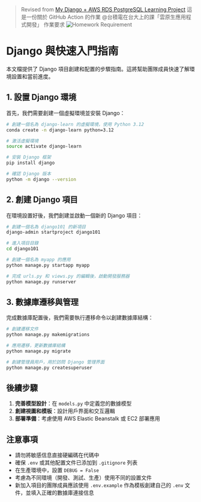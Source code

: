 > Revised from [My Django + AWS RDS PostgreSQL Learning Project](https://github.com/wama-tw/Django-Learn)
> 這是一份關於 GitHub Action 的作業 @台積電在台大上的課「雲原生應用程式開發」
> 作業要求
> ![Homework Requirement](image.png)

# Django 與快速入門指南

本文檔提供了 Django 項目創建和配置的步驟指南。這將幫助團隊成員快速了解環境設置和當前進度。

## 1. 設置 Django 環境

首先，我們需要創建一個虛擬環境並安裝 Django：

```bash
# 創建一個名為 django-learn 的虛擬環境，使用 Python 3.12
conda create -n django-learn python=3.12

# 激活虛擬環境
source activate django-learn

# 安裝 Django 框架
pip install django

# 確認 Django 版本
python -m django --version
```

## 2. 創建 Django 項目

在環境設置好後，我們創建並啟動一個新的 Django 項目：

```bash
# 創建一個名為 django101 的新項目
django-admin startproject django101

# 進入項目目錄
cd django101

# 創建一個名為 myapp 的應用
python manage.py startapp myapp

# 完成 urls.py 和 views.py 的編輯後，啟動開發服務器
python manage.py runserver
```

## 3. 數據庫遷移與管理

完成數據庫配置後，我們需要執行遷移命令以創建數據庫結構：

```bash
# 創建遷移文件
python manage.py makemigrations

# 應用遷移，更新數據庫結構
python manage.py migrate

# 創建管理員用戶，用於訪問 Django 管理界面
python manage.py createsuperuser
```

## 後續步驟

1. **完善模型設計**：在 `models.py` 中定義您的數據模型
2. **創建視圖和模板**：設計用戶界面和交互邏輯
3. **部署準備**：考慮使用 AWS Elastic Beanstalk 或 EC2 部署應用

## 注意事項

- 請勿將敏感信息直接硬編碼在代碼中
- 確保 `.env` 或其他配置文件已添加到 `.gitignore` 列表
- 在生產環境中，設置 `DEBUG = False`
- 考慮為不同環境（開發、測試、生產）使用不同的設置文件
- 新加入項目的團隊成員應該使用 `.env.example` 作為模板創建自己的 `.env` 文件，並填入正確的數據庫連接信息
